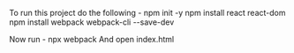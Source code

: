 To run this project do the following -
npm init -y
npm install react react-dom
npm install webpack webpack-cli --save-dev

Now run - npx webpack
And open index.html
